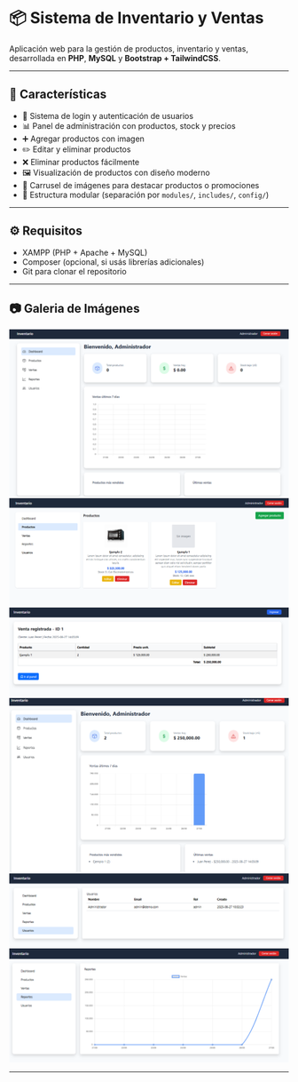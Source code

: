 # 📦 Sistema de Inventario y Ventas

Aplicación web para la gestión de productos, inventario y ventas, desarrollada en **PHP**, **MySQL** y **Bootstrap + TailwindCSS**.

---

## 🚀 Características

- 🔐 Sistema de login y autenticación de usuarios  
- 📊 Panel de administración con productos, stock y precios  
- ➕ Agregar productos con imagen  
- ✏️ Editar y eliminar productos  
- ❌ Eliminar productos fácilmente  
- 🖼️ Visualización de productos con diseño moderno  
- 🎠 Carrusel de imágenes para destacar productos o promociones  
- 📂 Estructura modular (separación por `modules/`, `includes/`, `config/`)

---

## ⚙️ Requisitos

- XAMPP (PHP + Apache + MySQL)  
- Composer (opcional, si usás librerías adicionales)  
- Git para clonar el repositorio  

---


## 📷 Galeria de Imágenes

<!-- Carousel de Productos -->
<div id="carouselProductos" class="carousel slide mb-5" data-bs-ride="carousel">
  <!-- Contenedor de los items del carousel -->
  <div class="carousel-inner rounded shadow">
    <!-- Primer producto -->
    <div class="carousel-item active">
      <img src="imagen1.png" class="d-block w-100" alt="Imagen del Producto 1">
    </div>
    <!-- Segundo producto -->
    <div class="carousel-item">
      <img src="imagen2.png" class="d-block w-100" alt="Imagen del Producto 2">
    </div>
    <!-- Tercer producto -->
    <div class="carousel-item">
      <img src="imagen3.png" class="d-block w-100" alt="Imagen del Producto 3">
    </div>
    <!-- Cuarto producto -->
    <div class="carousel-item">
      <img src="imagen4.png" class="d-block w-100" alt="Imagen del Producto 4">
    </div>
    <!-- Quinto producto -->
    <div class="carousel-item">
      <img src="imagen5.png" class="d-block w-100" alt="Imagen del Producto 5">
    </div>
    <!-- Sexto producto -->
    <div class="carousel-item">
      <img src="imagen6.png" class="d-block w-100" alt="Imagen del Producto 6">
    </div>
  </div>

---

